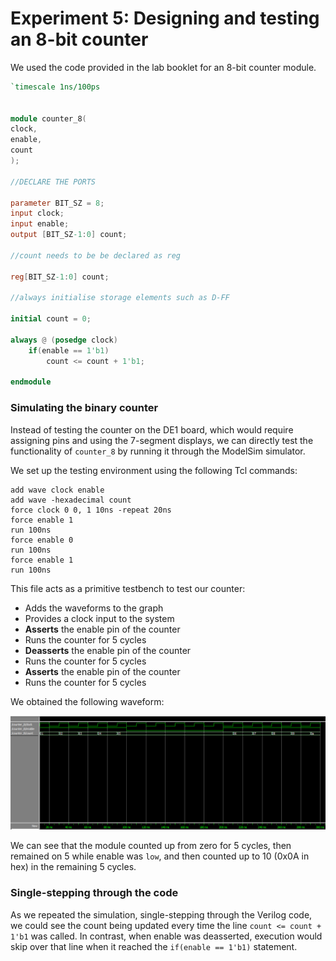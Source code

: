 # Experiment 5: Designing and testing an 8-bit counter

We used the code provided in the lab booklet for an 8-bit counter module.

```verilog
`timescale 1ns/100ps


module counter_8(
clock,
enable,
count
);

//DECLARE THE PORTS

parameter BIT_SZ = 8;
input clock;
input enable;
output [BIT_SZ-1:0] count;

//count needs to be be declared as reg

reg[BIT_SZ-1:0] count;

//always initialise storage elements such as D-FF

initial count = 0;

always @ (posedge clock)
	if(enable == 1'b1)
		count <= count + 1'b1;

endmodule
```

### Simulating the binary counter

Instead of testing the counter on the DE1 board, which would require assigning pins and using the 7-segment displays, we can directly test the functionality of `counter_8` by running it through the ModelSim simulator.

We set up the testing environment using the following Tcl commands:

```
add wave clock enable
add wave -hexadecimal count
force clock 0 0, 1 10ns -repeat 20ns
force enable 1
run 100ns
force enable 0
run 100ns
force enable 1
run 100ns
```
This file acts as a primitive testbench to test our counter:
- Adds the waveforms to the graph
- Provides a clock input to the system
- **Asserts** the enable pin of the counter
- Runs the counter for 5 cycles
- **Deasserts** the enable pin of the counter
- Runs the counter for 5 cycles
- **Asserts** the enable pin of the counter
- Runs the counter for 5 cycles

We obtained the following waveform:

![counter 300ns waveform](../images/p2_s5_wave.PNG)

We can see that the module counted up from zero for 5 cycles, then remained on 5 while enable was `low`, and then counted up to 10 (0x0A in hex) in the remaining 5 cycles.

### Single-stepping through the code

As we repeated the simulation, single-stepping through the Verilog code, we could see the count being updated every time the line `count <= count + 1'b1` was called. In contrast, when enable was deasserted, execution would skip over that line when it reached the `if(enable == 1'b1)` statement.
